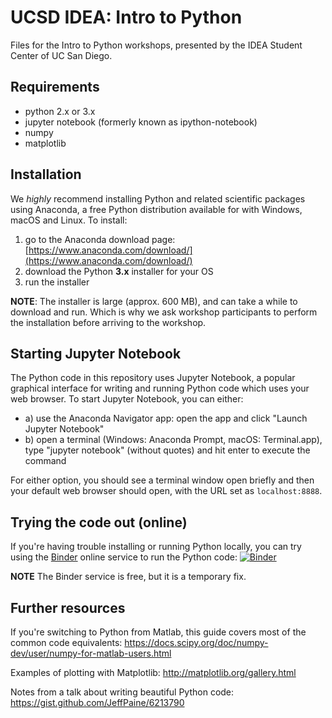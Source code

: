 # UCSD IDEA: Intro to Python
Files for the Intro to Python workshops, presented by the IDEA Student Center of UC San Diego.

## Requirements
- python 2.x or 3.x
- jupyter notebook (formerly known as ipython-notebook)
- numpy
- matplotlib

## Installation
We *highly* recommend installing Python and related scientific packages using Anaconda, a free Python distribution available for with Windows, macOS and Linux. To install:

1. go to the Anaconda download page: [https://www.anaconda.com/download/](https://www.anaconda.com/download/)
2. download the Python **3.x** installer for your OS
3. run the installer

**NOTE**: The installer is large (approx. 600 MB), and can take a while to download and run. Which is why we ask workshop participants to perform the installation before arriving to the workshop.

## Starting Jupyter Notebook
The Python code in this repository uses Jupyter Notebook, a popular graphical interface for writing and running Python code which uses your web browser. To start Jupyter Notebook, you can either:
- a) use the Anaconda Navigator app: open the app and click "Launch Jupyter Notebook"
- b) open a terminal (Windows: Anaconda Prompt, macOS: Terminal.app), type "jupyter notebook" (without quotes) and hit enter to execute the command

For either option, you should see a terminal window open briefly and then your default web browser should open, with the URL set as ``localhost:8888``.

## Trying the code out (online)
If you're having trouble installing or running Python locally, you can try using the [Binder](http://mybinder.org/) online service to run the Python code: [![Binder](http://mybinder.org/badge.svg)](http://mybinder.org/repo/ucsdidea/intro_to_python)

**NOTE** The Binder service is free, but it is a temporary fix.

## Further resources
If you're switching to Python from Matlab, this guide covers most of the common code equivalents: https://docs.scipy.org/doc/numpy-dev/user/numpy-for-matlab-users.html

Examples of plotting with Matplotlib: http://matplotlib.org/gallery.html

Notes from a talk about writing beautiful Python code: https://gist.github.com/JeffPaine/6213790
